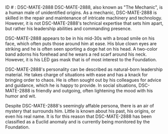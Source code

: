 ID # : DSC-MATE-2888
DSC-MATE-2888, also known as "The Mechanic", is a human male of unidentified origins. As a mechanic, DSC-MATE-2888 is skilled in the repair and maintenance of intricate machinery and technology. However, it is not DSC-MATE-2888's technical expertise that sets him apart, but rather his leadership abilities and commanding presence.

DSC-MATE-2888 appears to be in his mid-30s with a broad smile on his face, which often puts those around him at ease. His blue clown eyes are striking and he is often seen sporting a doge hat on his head. A two-color band adorns his forehead and he wears a red scarf around his neck. However, it is his LED gas mask that is of most interest to the Foundation.

DSC-MATE-2888's personality can be described as natural-born leadership material. He takes charge of situations with ease and has a knack for bringing order to chaos. He is often sought out by his colleagues for advice and guidance, which he is happy to provide. In social situations, DSC-MATE-2888 is friendly and outgoing, often lightening the mood with his humor and wit.

Despite DSC-MATE-2888's seemingly affable persona, there is an air of mystery that surrounds him. Little is known about his past, his origins, or even his real name. It is for this reason that DSC-MATE-2888 has been classified as a Euclid anomaly and is currently being monitored by the Foundation.